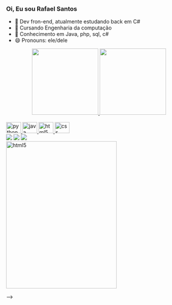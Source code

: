 ### Oi, Eu sou Rafael Santos

- 🔭 Dev fron-end, atualmente estudando back em C#
- 🌱 Cursando Engenharia da computação
- 🤖 Conhecimento em Java, php, sql, c#
- 😄 Pronouns: ele/dele

<div align="center">
  <a href="https://github.com/rafael-santos201">
  <img height="180em" src="https://github-readme-stats.vercel.app/api?username=rafael-santos201&show_icons=true&theme=dracula&include_all_commits=true&count_private=true"/>
  <img height="180em" src="https://github-readme-stats.vercel.app/api/top-langs/?username=rafael-santos201&layout=compact&langs_count=7&theme=dracula"/>
</div>
  
  <div style="display: inline_block"><br>
    <img allign="center" alt="python" height="30" width="40" src="https://cdn.jsdelivr.net/gh/devicons/devicon/icons/python/python-original-wordmark.svg" />
    <img allign="center" alt="java" height="30" width="40" src="https://cdn.jsdelivr.net/gh/devicons/devicon/icons/java/java-original-wordmark.svg" />
    <img allign="center" alt="html5" height="30" width="40" src="https://cdn.jsdelivr.net/gh/devicons/devicon/icons/html5/html5-original-wordmark.svg"/>
    <img allign="center" alt="css" height="30" width="40" src="https://cdn.jsdelivr.net/gh/devicons/devicon/icons/css3/css3-original-wordmark.svg"/>
  </div>
  
  <div> 
  <a href="https://instagram.com/rafael_dex201" target="_blank"><img src="https://img.shields.io/badge/-Instagram-%23E4405F?style=for-the-badge&logo=instagram&logoColor=white" target="_blank"></a>
  <a href = "mailto:rafael.kindle201@gmail.com"><img src="https://img.shields.io/badge/-Gmail-%23333?style=for-the-badge&logo=gmail&logoColor=white" target="_blank"></a>
  <a href="https://www.linkedin.com/in/rafael-d-189087139" target="_blank"><img src="https://img.shields.io/badge/-LinkedIn-%230077B5?style=for-the-badge&logo=linkedin&logoColor=white" target="_blank"></a> 
</div>

 <img allign="center" alt="html5" height="400" width="300" src="https://s3.amazonaws.com/rails-camp-tutorials/blog/programming+memes/works-doesnt-work.jpg"/>
         
-->
